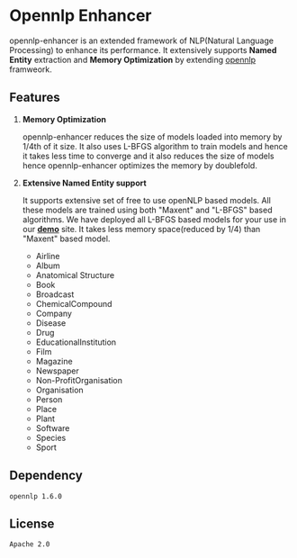 # Opennlp Enhancer

opennlp-enhancer is an extended framework of NLP(Natural Language Processing) to enhance its performance. It extensively supports **Named Entity** extraction and **Memory Optimization** by extending [opennlp](https://opennlp.apache.org/) framweork.

## Features

1. **Memory Optimization** 
   
   opennlp-enhancer reduces the size of models loaded into memory by 1/4th of it size. It also uses L-BFGS algorithm to train models and hence it takes less time to converge and it also reduces the size of models hence opennlp-enhancer optimizes the memory by doublefold. 

2. **Extensive Named Entity support**

   It supports extensive set of free to use openNLP based models. All these models are trained using both "Maxent" and "L-BFGS" based algorithms. We have deployed all L-BFGS based models for your use in our [**demo**](http://apis.tekstosense.com) site. It takes less memory space(reduced by 1/4) than "Maxent" based model.  
   
   * Airline
   * Album
   * Anatomical Structure
   * Book
   * Broadcast
   * ChemicalCompound
   * Company
   * Disease
   * Drug
   * EducationalInstitution
   * Film
   * Magazine
   * Newspaper
   * Non-ProfitOrganisation
   * Organisation
   * Person
   * Place
   * Plant
   * Software
   * Species
   * Sport

## Dependency

`opennlp 1.6.0`

## License

`Apache 2.0`


